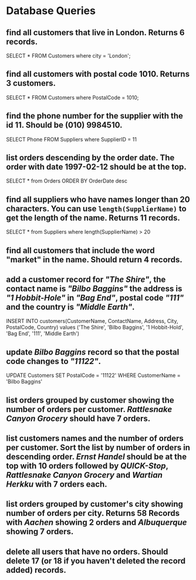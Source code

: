 # Database Queries

## find all customers that live in London. Returns 6 records.

SELECT * FROM Customers
where city = 'London';

## find all customers with postal code 1010. Returns 3 customers.

SELECT * FROM Customers
where PostalCode = 1010;

## find the phone number for the supplier with the id 11. Should be (010) 9984510.

SELECT Phone FROM Suppliers
where SupplierID = 11

## list orders descending by the order date. The order with date 1997-02-12 should be at the top.

SELECT * from Orders
ORDER BY OrderDate desc


## find all suppliers who have names longer than 20 characters. You can use `length(SupplierName)` to get the length of the name. Returns 11 records.

SELECT * from Suppliers
where length(SupplierName) > 20

## find all customers that include the word "market" in the name. Should return 4 records.



## add a customer record for _"The Shire"_, the contact name is _"Bilbo Baggins"_ the address is _"1 Hobbit-Hole"_ in _"Bag End"_, postal code _"111"_ and the country is _"Middle Earth"_.

INSERT INTO customers(CustomerName, ContactName, Address, City, PostalCode, Country)
values ('The Shire', 'Bilbo Baggins', '1 Hobbit-Hold', 'Bag End', '111', 'Middle Earth')

## update _Bilbo Baggins_ record so that the postal code changes to _"11122"_.

UPDATE Customers
SET PostalCode = '11122'
WHERE CustomerName = 'Bilbo Baggins'

## list orders grouped by customer showing the number of orders per customer. _Rattlesnake Canyon Grocery_ should have 7 orders.



## list customers names and the number of orders per customer. Sort the list by number of orders in descending order. _Ernst Handel_ should be at the top with 10 orders followed by _QUICK-Stop_, _Rattlesnake Canyon Grocery_ and _Wartian Herkku_ with 7 orders each.

## list orders grouped by customer's city showing number of orders per city. Returns 58 Records with _Aachen_ showing 2 orders and _Albuquerque_ showing 7 orders.

## delete all users that have no orders. Should delete 17 (or 18 if you haven't deleted the record added) records.
